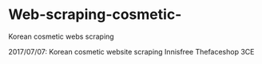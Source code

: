 # Web-scraping-cosmetic-
Korean cosmetic webs scraping

2017/07/07: Korean cosmetic website scraping
  Innisfree
  Thefaceshop
  3CE
